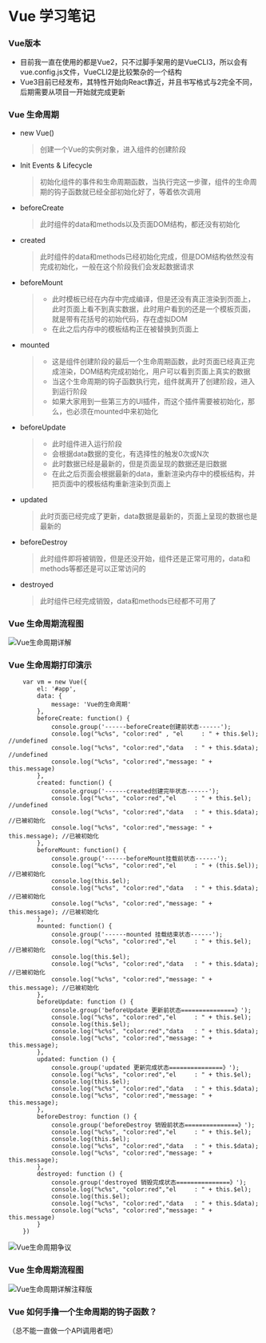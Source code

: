 # Vue 学习笔记

### Vue版本
+ 目前我一直在使用的都是Vue2，只不过脚手架用的是VueCLI3，所以会有vue.config.js文件，VueCLI2是比较繁杂的一个结构
+ Vue3目前已经发布，其特性开始向React靠近，并且书写格式与2完全不同，后期需要从项目一开始就完成更新

### Vue 生命周期
+ new Vue()
	> 创建一个Vue的实例对象，进入组件的创建阶段 
+ Init Events & Lifecycle
	> 初始化组件的事件和生命周期函数，当执行完这一步骤，组件的生命周期的钩子函数就已经全部初始化好了，等着依次调用
+ beforeCreate
	> 此时组件的data和methods以及页面DOM结构，都还没有初始化
+ created
	> 此时组件的data和methods已经初始化完成，但是DOM结构依然没有完成初始化，一般在这个阶段我们会发起数据请求
+ beforeMount
	> + 此时模板已经在内存中完成编译，但是还没有真正渲染到页面上，此时页面上看不到真实数据，此时用户看到的还是一个模板页面，就是带有花括号的初始代码，存在虚拟DOM  
	> + 在此之后内存中的模板结构正在被替换到页面上
+ mounted
	> + 这是组件创建阶段的最后一个生命周期函数，此时页面已经真正完成渲染，DOM结构完成初始化，用户可以看到页面上真实的数据  
	> + 当这个生命周期的钩子函数执行完，组件就离开了创建阶段，进入到运行阶段  
	> + 如果大家用到一些第三方的UI插件，而这个插件需要被初始化，那么，也必须在mounted中来初始化  
+ beforeUpdate
	> + 此时组件进入运行阶段
	> + 会根据data数据的变化，有选择性的触发0次或N次
	> + 此时数据已经是最新的，但是页面呈现的数据还是旧数据
	> + 在此之后页面会根据最新的data，重新渲染内存中的模板结构，并把页面中的模板结构重新渲染到页面上
+ updated
	> 此时页面已经完成了更新，data数据是最新的，页面上呈现的数据也是最新的
+ beforeDestroy
	> 此时组件即将被销毁，但是还没开始，组件还是正常可用的，data和methods等都还是可以正常访问的
+ destroyed
	> 此时组件已经完成销毁，data和methods已经都不可用了

### Vue 生命周期流程图
<!-- ![图片Alt](图片地址 "图片Title") -->
<!-- 注意在图片地址后面必须加一个空格否则图片会无法加载 -->
![Vue生命周期详解](./img/Vue生命周期详解.png "Vue生命周期详解")

### Vue 生命周期打印演示
```
	var vm = new Vue({
		el: '#app',
		data: {
			message: 'Vue的生命周期'
		},
		beforeCreate: function() {
			console.group('------beforeCreate创建前状态------');
			console.log("%c%s", "color:red" , "el     : " + this.$el); //undefined
			console.log("%c%s", "color:red","data   : " + this.$data); //undefined 
			console.log("%c%s", "color:red","message: " + this.message) 
		},
		created: function() {
			console.group('------created创建完毕状态------');
			console.log("%c%s", "color:red","el     : " + this.$el); //undefined
			console.log("%c%s", "color:red","data   : " + this.$data); //已被初始化 
			console.log("%c%s", "color:red","message: " + this.message); //已被初始化
		},
		beforeMount: function() {
			console.group('------beforeMount挂载前状态------');
			console.log("%c%s", "color:red","el     : " + (this.$el)); //已被初始化
			console.log(this.$el);
			console.log("%c%s", "color:red","data   : " + this.$data); //已被初始化  
			console.log("%c%s", "color:red","message: " + this.message); //已被初始化  
		},
		mounted: function() {
			console.group('------mounted 挂载结束状态------');
			console.log("%c%s", "color:red","el     : " + this.$el); //已被初始化
			console.log(this.$el);    
			console.log("%c%s", "color:red","data   : " + this.$data); //已被初始化
			console.log("%c%s", "color:red","message: " + this.message); //已被初始化 
		},
		beforeUpdate: function () {
			console.group('beforeUpdate 更新前状态===============》');
			console.log("%c%s", "color:red","el     : " + this.$el);
			console.log(this.$el);   
			console.log("%c%s", "color:red","data   : " + this.$data); 
			console.log("%c%s", "color:red","message: " + this.message); 
		},
		updated: function () {
			console.group('updated 更新完成状态===============》');
			console.log("%c%s", "color:red","el     : " + this.$el);
			console.log(this.$el); 
			console.log("%c%s", "color:red","data   : " + this.$data); 
			console.log("%c%s", "color:red","message: " + this.message); 
		},
		beforeDestroy: function () {
			console.group('beforeDestroy 销毁前状态===============》');
			console.log("%c%s", "color:red","el     : " + this.$el);
			console.log(this.$el);    
			console.log("%c%s", "color:red","data   : " + this.$data); 
			console.log("%c%s", "color:red","message: " + this.message); 
		},
		destroyed: function () {
			console.group('destroyed 销毁完成状态===============》');
			console.log("%c%s", "color:red","el     : " + this.$el);
			console.log(this.$el);  
			console.log("%c%s", "color:red","data   : " + this.$data); 
			console.log("%c%s", "color:red","message: " + this.message)
		}
	})
```
![Vue生命周期争议](./img/Vue生命周期争议.png "Vue生命周期争议")

### Vue 生命周期流程图
<!-- ![图片Alt](图片地址 "图片Title") -->
<!-- 注意在图片地址后面必须加一个空格否则图片会无法加载 -->
![Vue生命周期详解注释版](./img/Vue生命周期详解注释版.png "Vue生命周期详解注释版")

### Vue 如何手撸一个生命周期的钩子函数？
（总不能一直做一个API调用者吧）